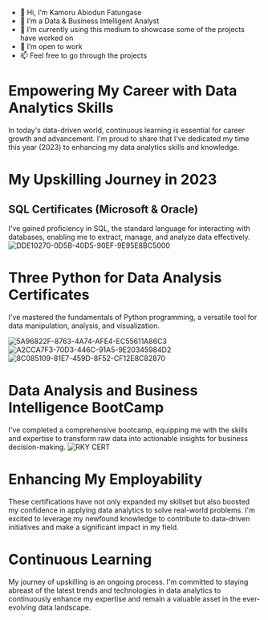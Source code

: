 - 👋 Hi, I’m Kamoru Abiodun Fatungase
- 👀 I’m a Data & Business Intelligent Analyst 
- 🌱 I’m currently using this medium to showcase some of the projects have worked on 
- 💞️ I’m open to work 
- 📫 Feel free to go through the projects

# Empowering My Career with Data Analytics Skills

In today's data-driven world, continuous learning is essential for career growth and advancement. I'm proud to share that I've dedicated my time this year (2023) to enhancing my data analytics skills and knowledge.

# My Upskilling Journey in 2023 

## SQL Certificates (Microsoft & Oracle)
I've gained proficiency in SQL, the standard language for interacting with databases, enabling me to extract, manage, and analyze data effectively.
![DDE10270-0D5B-40D5-90EF-9E95E8BC5000](https://github.com/Projects-Analysis/About-Me/assets/149543175/2e87b050-551b-45a4-875e-c54d7c03597a)


# Three Python for Data Analysis Certificates
I've mastered the fundamentals of Python programming, a versatile tool for data manipulation, analysis, and visualization.


![5A96822F-8763-4A74-AFE4-EC55611A86C3](https://github.com/Projects-Analysis/About-Me/assets/149543175/ecf960c8-466b-4e41-a5c4-b4ccf5fc3292)
![A2CCA7F3-70D3-446C-91A5-9E20345984D2](https://github.com/Projects-Analysis/About-Me/assets/149543175/efaeec39-b442-4bfa-a370-b14ceae28a59)
![8C085109-81E7-459D-8F52-CF12E8C82870](https://github.com/Projects-Analysis/About-Me/assets/149543175/36781424-8a1b-47f1-a400-8cc35989f5e4)

# Data Analysis and Business Intelligence BootCamp
I've completed a comprehensive bootcamp, equipping me with the skills and expertise to transform raw data into actionable insights for business decision-making.
![RKY CERT](https://github.com/Projects-Analysis/About-Me/assets/149543175/1b2bda2a-9c30-499c-962d-37d2335ab5b2)



# Enhancing My Employability
These certifications have not only expanded my skillset but also boosted my confidence in applying data analytics to solve real-world problems. I'm excited to leverage my newfound knowledge to contribute to data-driven initiatives and make a significant impact in my field.



# Continuous Learning
My journey of upskilling is an ongoing process. I'm committed to staying abreast of the latest trends and technologies in data analytics to continuously enhance my expertise and remain a valuable asset in the ever-evolving data landscape.
